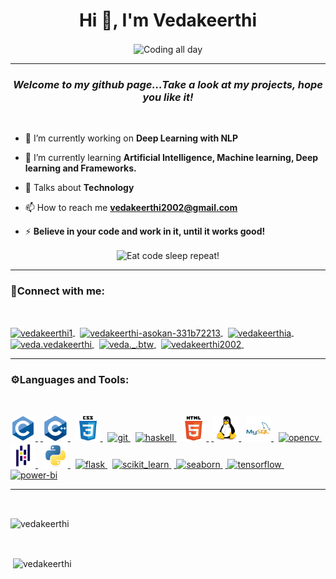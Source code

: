 <h1 align="center">Hi 👋, I'm Vedakeerthi</h1>

<center><img src='https://i.pinimg.com/originals/e4/26/70/e426702edf874b181aced1e2fa5c6cde.gif' alt='Coding all day' align='center'></center>

<hr>

<h3 align="center"><i>Welcome to my github page...Take a look at my projects, hope you like it!</i></h3>

<br/>

* 🔭 I’m currently working on **Deep Learning with NLP**

* 🌱 I’m currently learning **Artificial Intelligence, Machine learning, Deep learning and Frameworks.**

* 💬 Talks about **Technology**

* 📫 How to reach me **vedakeerthi2002@gmail.com**

* ⚡ **Believe in your code and work in it, until it works good!**

<center><img src="https://wallpapercave.com/wp/wp5975115.jpg" alt="Eat code sleep repeat!" height="300" width="700" align='center'></center>

<hr>

<h3 align="left">👾Connect with me:</h3>
<br/>
<p align="left">
<a href="https://twitter.com/vedakeerthi1" target="blank"><img align="center" src="https://raw.githubusercontent.com/rahuldkjain/github-profile-readme-generator/master/src/images/icons/Social/twitter.svg" alt="vedakeerthi1" height="30" width="40" />&nbsp;</a>&nbsp;
<a href="https://linkedin.com/in/vedakeerthi-asokan-331b72213" target="blank"><img align="center" src="https://raw.githubusercontent.com/rahuldkjain/github-profile-readme-generator/master/src/images/icons/Social/linked-in-alt.svg" alt="vedakeerthi-asokan-331b72213" height="30" width="40" />&nbsp;</a>&nbsp;
<a href="https://kaggle.com/vedakeerthia" target="blank"><img align="center" src="https://raw.githubusercontent.com/rahuldkjain/github-profile-readme-generator/master/src/images/icons/Social/kaggle.svg" alt="vedakeerthia" height="30" width="40" />&nbsp;</a>&nbsp;
<a href="https://fb.com/veda.vedakeerthi" target="blank"><img align="center" src="https://raw.githubusercontent.com/rahuldkjain/github-profile-readme-generator/master/src/images/icons/Social/facebook.svg" alt="veda.vedakeerthi" height="30" width="40" />&nbsp;</a>&nbsp;
<a href="https://instagram.com/veda._.btw" target="blank"><img align="center" src="https://raw.githubusercontent.com/rahuldkjain/github-profile-readme-generator/master/src/images/icons/Social/instagram.svg" alt="veda._.btw" height="30" width="40" />&nbsp;</a>&nbsp;
<a href="https://www.hackerrank.com/vedakeerthi2002" target="blank"><img align="center" src="https://raw.githubusercontent.com/rahuldkjain/github-profile-readme-generator/master/src/images/icons/Social/hackerrank.svg" alt="vedakeerthi2002" height="30" width="40" />&nbsp;</a>&nbsp;
</p>

<hr>

<h3 align="left">⚙️Languages and Tools:</h3>
<br/>
<p align="left"> <a href="https://www.cprogramming.com/" target="_blank" rel="noreferrer"> <img src="https://raw.githubusercontent.com/devicons/devicon/master/icons/c/c-original.svg" alt="c" width="40" height="40"/> </a> &nbsp;<a href="https://www.w3schools.com/cpp/" target="_blank" rel="noreferrer"> <img src="https://raw.githubusercontent.com/devicons/devicon/master/icons/cplusplus/cplusplus-original.svg" alt="cplusplus" width="40" height="40"/> </a>&nbsp; <a href="https://www.w3schools.com/css/" target="_blank" rel="noreferrer"> <img src="https://raw.githubusercontent.com/devicons/devicon/master/icons/css3/css3-original-wordmark.svg" alt="css3" width="40" height="40"/> </a>&nbsp; <a href="https://git-scm.com/" target="_blank" rel="noreferrer"> <img src="https://www.vectorlogo.zone/logos/git-scm/git-scm-icon.svg" alt="git" width="40" height="40"/> </a>&nbsp; <a href="https://www.haskell.org/" target="_blank" rel="noreferrer"> <img src="https://upload.wikimedia.org/wikipedia/commons/1/1c/Haskell-Logo.svg" alt="haskell" width="40" height="40"/> </a>&nbsp; <a href="https://www.w3.org/html/" target="_blank" rel="noreferrer"> <img src="https://raw.githubusercontent.com/devicons/devicon/master/icons/html5/html5-original-wordmark.svg" alt="html5" width="40" height="40"/> </a> &nbsp;<a href="https://www.linux.org/" target="_blank" rel="noreferrer"> <img src="https://raw.githubusercontent.com/devicons/devicon/master/icons/linux/linux-original.svg" alt="linux" width="40" height="40"/> </a>&nbsp; <a href="https://www.mysql.com/" target="_blank" rel="noreferrer"> <img src="https://raw.githubusercontent.com/devicons/devicon/master/icons/mysql/mysql-original-wordmark.svg" alt="mysql" width="40" height="40"/> </a>&nbsp; <a href="https://opencv.org/" target="_blank" rel="noreferrer"> <img src="https://www.vectorlogo.zone/logos/opencv/opencv-icon.svg" alt="opencv" width="40" height="40"/> </a> &nbsp;<a href="https://pandas.pydata.org/" target="_blank" rel="noreferrer"> <img src="https://raw.githubusercontent.com/devicons/devicon/2ae2a900d2f041da66e950e4d48052658d850630/icons/pandas/pandas-original.svg" alt="pandas" width="40" height="40"/> </a>&nbsp; <a href="https://www.python.org" target="_blank" rel="noreferrer"> <img src="https://raw.githubusercontent.com/devicons/devicon/master/icons/python/python-original.svg" alt="python" width="40" height="40"/> </a> &nbsp; <a href='https://flask.palletsprojects.com/en/2.1.x/' target="_blank" rel="noreferrer"><img src="https://www.vectorlogo.zone/logos/pocoo_flask/pocoo_flask-icon.svg" alt="flask" width="40" height="40"> </a> &nbsp; <a href="https://scikit-learn.org/" target="_blank" rel="noreferrer"> <img src="https://upload.wikimedia.org/wikipedia/commons/0/05/Scikit_learn_logo_small.svg" alt="scikit_learn" width="40" height="40"/> </a> &nbsp;<a href="https://seaborn.pydata.org/" target="_blank" rel="noreferrer"> <img src="https://seaborn.pydata.org/_images/logo-mark-lightbg.svg" alt="seaborn" width="40" height="40"/> </a> &nbsp;<a href="https://www.tensorflow.org" target="_blank" rel="noreferrer"> <img src="https://www.vectorlogo.zone/logos/tensorflow/tensorflow-icon.svg" alt="tensorflow" width="40" height="40"/> </a>&nbsp; <a href="https://powerbi.microsoft.com/en-au/" target="_blank" rel="noreferrer"> <img src="https://www.vectorlogo.zone/logos/microsoft_powerbi/microsoft_powerbi-icon.svg" alt="power-bi" width="40" height="40"/> </a></p>

<hr>

<br/>
<p><img align="center" src="https://github-readme-stats.vercel.app/api/top-langs?username=vedakeerthi&show_icons=true&locale=en&layout=compact" alt="vedakeerthi" /></p>
<br/>
<p>&nbsp;<img align="center" src="https://github-readme-stats.vercel.app/api?username=vedakeerthi&show_icons=true&locale=en" alt="vedakeerthi" /></p>

